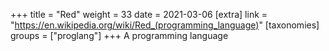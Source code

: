 +++
title = "Red"
weight = 33
date = 2021-03-06
[extra]
link = "https://en.wikipedia.org/wiki/Red_(programming_language)"
[taxonomies]
groups = ["proglang"]
+++
A programming language

